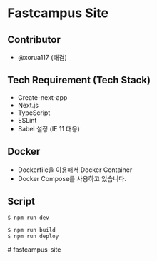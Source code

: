 # Fastcampus Site
## Contributor
- @xorua117 (태겸)

## Tech Requirement (Tech Stack)
- Create-next-app
- Next.js
- TypeScript
- ESLint
- Babel 설정 (IE 11 대응)

## Docker
- Dockerfile을 이용해서 Docker Container
- Docker Compose를 사용하고 있습니다.

## Script
```
$ npm run dev
```

```
$ npm run build
$ npm run deploy
```
#   f a s t c a m p u s - s i t e  
 